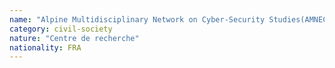 ```yaml
---
name: "Alpine Multidisciplinary Network on Cyber-Security Studies(AMNECYS)"
category: civil-society
nature: "Centre de recherche"
nationality: FRA
---
```

